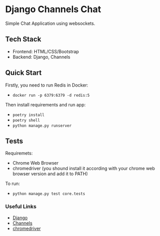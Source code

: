 # Django Channels Chat

Simple Chat Application using websockets.

## Tech Stack

- Frontend: HTML/CSS/Bootstrap
- Backend: Django, Channels

## Quick Start

Firstly, you need to run Redis in Docker:

- `docker run -p 6379:6379 -d redis:5`

Then install requirements and run app:

- `poetry install`
- `poetry shell`
- `python manage.py runserver`

## Tests

Requiremets:

- Chrome Web Browser
- chromedriver (you shound install it according with your chrome web browser version and add it to PATH)

To run:

- `python manage.py test core.tests`

### Useful Links

- [Django](https://www.djangoproject.com/)
- [Channels](https://channels.readthedocs.io/en/stable/index.html)
- [chromedriver](https://chromedriver.chromium.org/)
